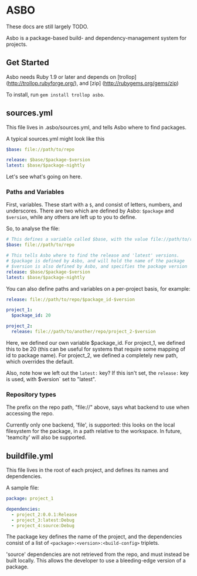 ASBO
====

These docs are still largely TODO.

Asbo is a package-based build- and dependency-management system for projects.

Get Started
-------------
Asbo needs Ruby 1.9 or later and depends on
[trollop] (http://trollop.rubyforge.org/), and
[zip] (http://rubygems.org/gems/zip)

To install, run `gem install trollop asbo`.


sources.yml
-----------

This file lives in .asbo/sources.yml, and tells Asbo where to find packages.

A typical sources.yml might look like this

```yaml
$base: file://path/to/repo

release: $base/$package-$version
latest: $base/$package-nightly
```

Let's see what's going on here.

### Paths and Variables

First, variables. These start with a `$`, and consist of letters, numbers, and underscores.
There are two which are defined by Asbo: `$package` and `$version`, while any others are left up to you to define.

So, to analyse the file:

```yaml
# This defines a variable called $base, with the value file://path/to/repo
$base: file://path/to/repo

# This tells Asbo where to find the release and 'latest' versions.
# $package is defined by Asbo, and will hold the name of the package
# $version is also defined by Asbo, and specifies the package version
release: $base/$package-$version
latest: $base/$package-nightly
```

You can also define paths and variables on a per-project basis, for example:

```yaml
release: file://path/to/repo/$package_id-$version

project_1:
  $package_id: 20

project_2:
  release: file://path/to/another/repo/project_2-$version
```

Here, we defined our own variable $package_id. For project_1, we defined this to be 20 (this can be useful for systems that require some mapping of id to package name).
For project_2, we defined a completely new path, which overrides the default.

Also, note how we left out the `latest:` key? If this isn't set, the `release:` key is used, with $version` set to "latest".

### Repository types

The prefix on the repo path, "file://" above, says what backend to use when accessing the repo.

Currently only one backend, 'file', is supported: this looks on the local filesystem for the package, in a path relative to the workspace.
In future, 'teamcity' will also be supported.

buildfile.yml
-------------

This file lives in the root of each project, and defines its names and dependencies.

A sample file:

```yaml
package: project_1

dependencies:
  - project_2:0.0.1:Release
  - project_3:latest:Debug
  - project_4:source:Debug
```

The package key defines the name of the project, and the dependencies consist of a list of `<package>:<version>:<build-config>` triplets.

'source' dependencies are not retrieved from the repo, and must instead be built locally.
This allows the developer to use a bleeding-edge version of a package.


